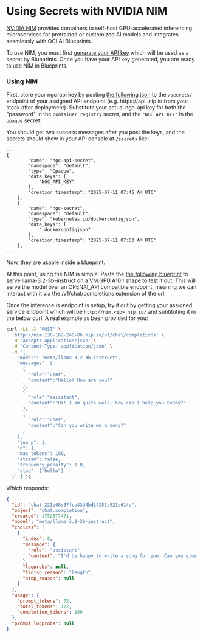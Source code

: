 # Using Secrets with NVIDIA NIM

[NVIDIA NIM](https://developer.nvidia.com/nim?sortBy=developer_learning_library%2Fsort%2Ffeatured_in.nim%3Adesc%2Ctitle%3Aasc&hitsPerPage=12) provides containers to self-host GPU-accelerated inferencing microservices for pretrained or customized AI models and integrates seamlessly with OCI AI Blueprints.

To use NIM, you must first [generate your API key](https://docs.nvidia.com/ngc/gpu-cloud/ngc-user-guide/index.html#generating-api-key) which will be used as a secret by Blueprints. Once you have your API key generated, you are ready to use NIM in Blueprints.

### Using NIM

First, store your ngc-api key by posting [the following json](./nim_secret.json) to the `/secrets/` endpoint of your assigned API endpoint (e.g. https://api.<ip>.nip.io from your stack after deployment). Substitute your actual ngc-api key for both the "password" in the `container_registry` secret, and the `"NGC_API_KEY"` in the `opaque` secret.

You should get two success messages after you post the keys, and the secrets should show in your API console at `/secrets` like:

```
...
{
        "name": "ngc-api-secret",
        "namespace": "default",
        "type": "Opaque",
        "data_keys": [
            "NGC_API_KEY"
        ],
        "creation_timestamp": "2025-07-11 07:46 AM UTC"
    },
    {
        "name": "ngc-secret",
        "namespace": "default",
        "type": "kubernetes.io/dockerconfigjson",
        "data_keys": [
            ".dockerconfigjson"
        ],
        "creation_timestamp": "2025-07-11 07:53 AM UTC"
    },
...
```
Now, they are usable inside a blueprint.

At this point, using the NIM is simple. Paste the [the following blueprint](./nim_inference.json) to serve llama-3.2-3b-instruct on a VM.GPU.A10.1 shape to test it out. This will serve the model over an OPENAI_API compatible endpoint, meaning we can interact with it via the /v1/chat/completions extension of the url.

Once the inference is endpoint is setup, try it out by getting your assigned service endpoint which will be `http://nim.<ip>.nip.io/` and subtituting it in the below curl. A real example as been provided for you:

```bash
curl -Lk -X 'POST' \
  'http://nim.130-162-248-86.nip.io/v1/chat/completions' \
  -H 'accept: application/json' \
  -H 'Content-Type: application/json' \
  -d '{
    "model": "meta/llama-3.2-3b-instruct",
    "messages": [
      {
        "role":"user",
        "content":"Hello! How are you?"
      },
      {
        "role":"assistant",
        "content":"Hi! I am quite well, how can I help you today?"
      },
      {
        "role":"user",
        "content":"Can you write me a song?"
      }
    ],
    "top_p": 1,
    "n": 1,
    "max_tokens": 100,
    "stream": false,
    "frequency_penalty": 1.0,
    "stop": ["hello"]
  }' | jq
```

Which responds:
```json
{
  "id": "chat-221b08c67fcb43d4bd14251c921e614e",
  "object": "chat.completion",
  "created": 1752577471,
  "model": "meta/llama-3.2-3b-instruct",
  "choices": [
    {
      "index": 0,
      "message": {
        "role": "assistant",
        "content": "I'd be happy to write a song for you. Can you give me some details about the type of song you'd like?\n\n* What genre is it (e.g., pop, rock, country)?\n* Is there a specific theme or topic (e.g., love, heartbreak, childhood memories)?\n* Do you want the song to have a fast tempo or a slow one?\n* Are there any specific instruments or sounds that feature prominently in your ideal song?\n* Would you like me to come"
      },
      "logprobs": null,
      "finish_reason": "length",
      "stop_reason": null
    }
  ],
  "usage": {
    "prompt_tokens": 72,
    "total_tokens": 172,
    "completion_tokens": 100
  },
  "prompt_logprobs": null
}
```

